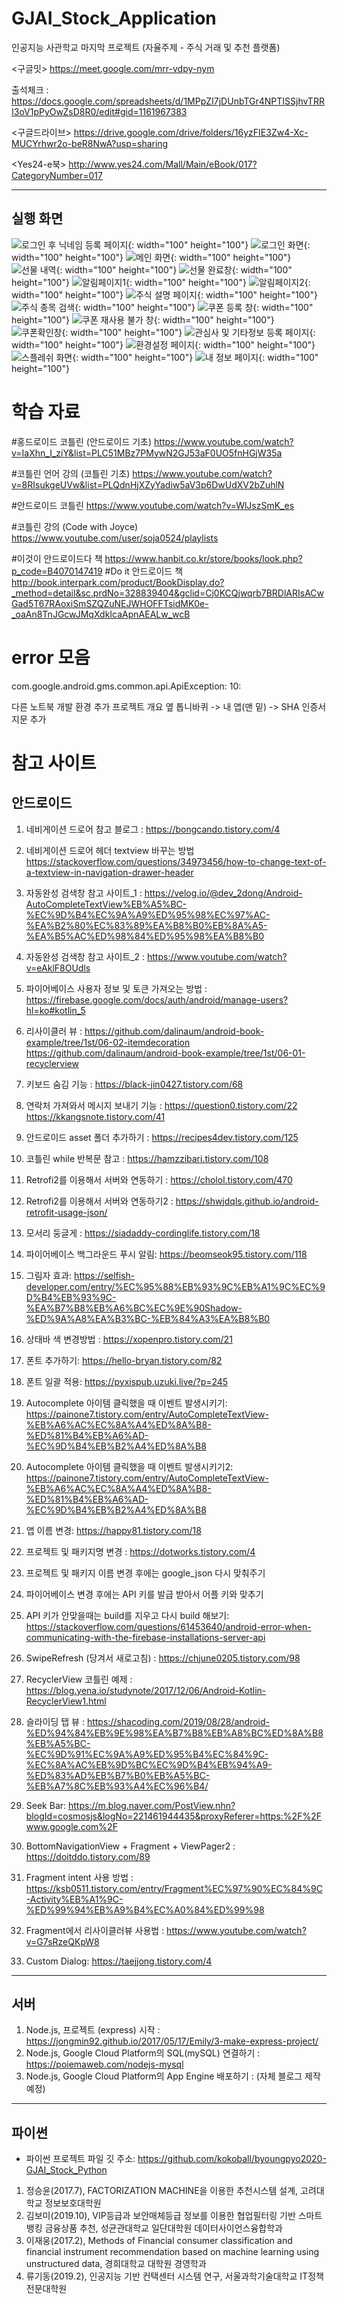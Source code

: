 # GJAI_Stock_Application
인공지능 사관학교 마지막 프로젝트 (자율주제 - 주식 거래 및 추천 플랫폼)

<구글밋>
https://meet.google.com/mrr-vdpy-nym

출석체크 : https://docs.google.com/spreadsheets/d/1MPpZI7jDUnbTGr4NPTISSjhvTRRI3oV1pPyOwZsD8R0/edit#gid=1161967383

<구글드라이브>
https://drive.google.com/drive/folders/16yzFIE3Zw4-Xc-MUCYrhwr2o-beR8NwA?usp=sharing

<Yes24-e북>
http://www.yes24.com/Mall/Main/eBook/017?CategoryNumber=017

------

## 실행 화면

![로그인 후 닉네임 등록 페이지](https://user-images.githubusercontent.com/48192081/100099716-2e85ce00-2ea3-11eb-8844-69f92b8a4cb4.png){: width="100" height="100"}
![로그인 화면](https://user-images.githubusercontent.com/48192081/100099732-347baf00-2ea3-11eb-9300-5f0f16d8931b.png){: width="100" height="100"}
![메인 화면](https://user-images.githubusercontent.com/48192081/100099735-35144580-2ea3-11eb-9be3-e26f314d0582.png){: width="100" height="100"}
![선물 내역](https://user-images.githubusercontent.com/48192081/100099740-35acdc00-2ea3-11eb-9045-8880ff894e4f.png){: width="100" height="100"}
![선물 완료창](https://user-images.githubusercontent.com/48192081/100099743-36457280-2ea3-11eb-8cb3-134b226159d3.png){: width="100" height="100"}
![알림페이지1](https://user-images.githubusercontent.com/48192081/100099745-36de0900-2ea3-11eb-9947-5d46c6666477.png){: width="100" height="100"}
![알림페이지2](https://user-images.githubusercontent.com/48192081/100099748-36de0900-2ea3-11eb-82ca-5a469e89832b.png){: width="100" height="100"}
![주식 설명 페이지](https://user-images.githubusercontent.com/48192081/100099750-37769f80-2ea3-11eb-8557-a4fb898ed58d.png){: width="100" height="100"}
![주식 종목 검색](https://user-images.githubusercontent.com/48192081/100099755-380f3600-2ea3-11eb-9866-c61b3922df0b.png){: width="100" height="100"}
![쿠폰 등록 창](https://user-images.githubusercontent.com/48192081/100099758-38a7cc80-2ea3-11eb-8060-671628fa34ce.png){: width="100" height="100"}
![쿠폰 재사용 불가 창](https://user-images.githubusercontent.com/48192081/100099760-38a7cc80-2ea3-11eb-83ad-95863ec9c0a7.png){: width="100" height="100"}
![쿠폰확인창](https://user-images.githubusercontent.com/48192081/100099761-39406300-2ea3-11eb-9b7d-02cf0ac2f9f6.png){: width="100" height="100"}
![관심사 및 기타정보 등록 페이지](https://user-images.githubusercontent.com/48192081/100099816-44938e80-2ea3-11eb-8af0-124264c324b4.png){: width="100" height="100"}
![환경설정 페이지](https://user-images.githubusercontent.com/48192081/100099823-45c4bb80-2ea3-11eb-8b8a-cc635b4bb233.png){: width="100" height="100"}
![스플레쉬 화면](https://user-images.githubusercontent.com/48192081/100099827-465d5200-2ea3-11eb-9b5b-b1f0a11736f8.png){: width="100" height="100"}
![내 정보 페이지](https://user-images.githubusercontent.com/48192081/100099829-46f5e880-2ea3-11eb-8947-48f6d325a3af.png){: width="100" height="100"}


# 학습 자료 

#홍드로이드 코틀린 (안드로이드 기초)
https://www.youtube.com/watch?v=IaXhn_I_ziY&list=PLC51MBz7PMywN2GJ53aF0UO5fnHGjW35a

#코틀린 언어 강의 (코틀린 기초)
https://www.youtube.com/watch?v=8RIsukgeUVw&list=PLQdnHjXZyYadiw5aV3p6DwUdXV2bZuhlN

#안드로이드 코틀린
https://www.youtube.com/watch?v=WlJszSmK_es

#코틀린 강의 (Code with Joyce)
https://www.youtube.com/user/soja0524/playlists

#이것이 안드로이드다 책
https://www.hanbit.co.kr/store/books/look.php?p_code=B4070147419
#Do it 안드로이드 책 
http://book.interpark.com/product/BookDisplay.do?_method=detail&sc.prdNo=328839404&gclid=Cj0KCQjwqrb7BRDlARIsACwGad5T67RAoxiSmSZQZuNEJWHOFFTsidMK0e-_oaAn8TnJGcwJMqXdkIcaApnAEALw_wcB

# error 모음
com.google.android.gms.common.api.ApiException: 10:

다른 노트북 개발 환경 추가
프로젝트 개요 옆 톱니바퀴 -> 내 앱(맨 밑) -> SHA 인증서 지문 추가


# 참고 사이트
  
## 안드로이드

1. 네비게이션 드로어 참고 블로그 : https://bongcando.tistory.com/4
2. 네비게이션 드로어 헤더 textview 바꾸는 방법 https://stackoverflow.com/questions/34973456/how-to-change-text-of-a-textview-in-navigation-drawer-header

3. 자동완성 검색창 참고 사이트_1 : https://velog.io/@dev_2dong/Android-AutoCompleteTextView%EB%A5%BC-%EC%9D%B4%EC%9A%A9%ED%95%98%EC%97%AC-%EA%B2%80%EC%83%89%EA%B8%B0%EB%8A%A5-%EA%B5%AC%ED%98%84%ED%95%98%EA%B8%B0
4. 자동완성 검색창 참고 사이트_2 : https://www.youtube.com/watch?v=eAklF8OUdls


5. 파이어베이스 사용자 정보 및 토큰 가져오는 방법 : https://firebase.google.com/docs/auth/android/manage-users?hl=ko#kotlin_5

6. 리사이클러 뷰 : https://github.com/dalinaum/android-book-example/tree/1st/06-02-itemdecoration 
                  https://github.com/dalinaum/android-book-example/tree/1st/06-01-recyclerview

7. 키보드 숨김 기능 : https://black-jin0427.tistory.com/68

8. 연락처 가져와서 메시지 보내기 기능 : https://question0.tistory.com/22
                                      https://kkangsnote.tistory.com/41
                                      
9. 안드로이드 asset 폴더 추가하기  :  https://recipes4dev.tistory.com/125
10. 코틀린 while 반복문 참고 : https://hamzzibari.tistory.com/108

11. Retrofi2를 이용해서 서버와 연동하기 : https://cholol.tistory.com/470
12. Retrofi2를 이용해서 서버와 연동하기2 : https://shwjdqls.github.io/android-retrofit-usage-json/

13. 모서리 둥글게 : https://siadaddy-cordinglife.tistory.com/18

14. 파이어베이스 백그라운드 푸시 알림: https://beomseok95.tistory.com/118

15. 그림자 효과: https://selfish-developer.com/entry/%EC%95%88%EB%93%9C%EB%A1%9C%EC%9D%B4%EB%93%9C-%EA%B7%B8%EB%A6%BC%EC%9E%90Shadow-%ED%9A%A8%EA%B3%BC-%EB%84%A3%EA%B8%B0

16. 상태바 색 변경방법 : https://xopenpro.tistory.com/21

17. 폰트 추가하기: https://hello-bryan.tistory.com/82

18. 폰트 일괄 적용: https://pyxispub.uzuki.live/?p=245

19. Autocomplete 아이템 클릭했을 때 이벤트 발생시키기: https://painone7.tistory.com/entry/AutoCompleteTextView-%EB%A6%AC%EC%8A%A4%ED%8A%B8-%ED%81%B4%EB%A6%AD-%EC%9D%B4%EB%B2%A4%ED%8A%B8

20. Autocomplete 아이템 클릭했을 때 이벤트 발생시키기2: https://painone7.tistory.com/entry/AutoCompleteTextView-%EB%A6%AC%EC%8A%A4%ED%8A%B8-%ED%81%B4%EB%A6%AD-%EC%9D%B4%EB%B2%A4%ED%8A%B8

21. 앱 이름 변경: https://happy81.tistory.com/18

22. 프로젝트 및 패키지명 변경 : https://dotworks.tistory.com/4

23. 프로젝트 및 패키지 이름 변경 후에는 google_json 다시 맞춰주기

24. 파이어베이스 변경 후에는 API 키를 발급 받아서 어플 키와 맞추기

25. API 키가 안맞을때는 build를 지우고 다시 build 해보기: https://stackoverflow.com/questions/61453640/android-error-when-communicating-with-the-firebase-installations-server-api

26. SwipeRefresh (당겨서 새로고침) : https://chjune0205.tistory.com/98

27. RecyclerView 코틀린 예제 : https://blog.yena.io/studynote/2017/12/06/Android-Kotlin-RecyclerView1.html

28. 슬라이딩 탭 뷰 : https://shacoding.com/2019/08/28/android-%ED%94%84%EB%9E%98%EA%B7%B8%EB%A8%BC%ED%8A%B8%EB%A5%BC-%EC%9D%91%EC%9A%A9%ED%95%B4%EC%84%9C-%EC%8A%AC%EB%9D%BC%EC%9D%B4%EB%94%A9-%ED%83%AD%EB%B7%B0%EB%A5%BC-%EB%A7%8C%EB%93%A4%EC%96%B4/

29. Seek Bar: https://m.blog.naver.com/PostView.nhn?blogId=cosmosjs&logNo=221461944435&proxyReferer=https:%2F%2Fwww.google.com%2F

30. BottomNavigationView + Fragment + ViewPager2 : https://doitddo.tistory.com/89

31. Fragment intent 사용 방법 : https://ksb0511.tistory.com/entry/Fragment%EC%97%90%EC%84%9C-Activity%EB%A1%9C-%ED%99%94%EB%A9%B4%EC%A0%84%ED%99%98

32. Fragment에서 리사이클러뷰 사용법 : https://www.youtube.com/watch?v=G7sRzeQKpW8

33. Custom Dialog: https://taejjong.tistory.com/4
------
## 서버

1. Node.js, 프로젝트 (express) 시작 : https://jongmin92.github.io/2017/05/17/Emily/3-make-express-project/
2. Node.js, Google Cloud Platform의 SQL(mySQL) 연결하기 : https://poiemaweb.com/nodejs-mysql
3. Node.js, Google Cloud Platform의 App Engine 배포하기 : (자체 블로그 제작 예정)

------

## 파이썬
* 파이썬 프로젝트 파일 깃 주소: https://github.com/kokoball/byoungpyo2020-GJAI_Stock_Python 

1. 정승윤(2017.7), FACTORIZATION MACHINE을 이용한 추천시스템 설계, 고려대학교 정보보호대학원
2. 김보미(2019.10), VIP등급과 보안매체등급 정보를 이용한 협업필터링 기반 스마트뱅킹 금융상품 추천, 성균관대학교 일단대학원 데이터사이언스융합학과
3. 이재웅(2017.2), Methods of Financial consumer classification and financial instrument recommendation based on machine learning using unstructured data, 경희대학교 대학원 경영학과
4. 류기동(2019.2), 인공지능 기반 컨택센터 시스템 연구, 서울과학기술대학교 IT정책전문대학원 



